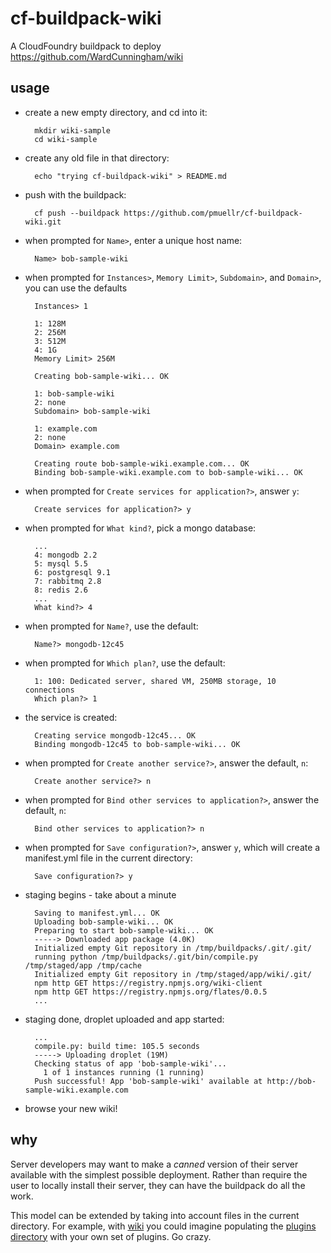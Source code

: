 cf-buildpack-wiki
================================================================================

A CloudFoundry buildpack to deploy <https://github.com/WardCunningham/wiki>


usage
--------------------------------------------------------------------------------

* create a new empty directory, and cd into it:

        mkdir wiki-sample
        cd wiki-sample

* create any old file in that directory:

        echo "trying cf-buildpack-wiki" > README.md

* push with the buildpack:

        cf push --buildpack https://github.com/pmuellr/cf-buildpack-wiki.git

* when prompted for `Name>`, enter a unique host name:

        Name> bob-sample-wiki

* when prompted for `Instances>`, `Memory Limit>`, `Subdomain>`, and `Domain>`, 
  you can use the defaults

        Instances> 1
        
        1: 128M
        2: 256M
        3: 512M
        4: 1G
        Memory Limit> 256M
        
        Creating bob-sample-wiki... OK
        
        1: bob-sample-wiki
        2: none
        Subdomain> bob-sample-wiki
        
        1: example.com
        2: none
        Domain> example.com
        
        Creating route bob-sample-wiki.example.com... OK
        Binding bob-sample-wiki.example.com to bob-sample-wiki... OK  
        
* when prompted for `Create services for application?>`, answer `y`:

        Create services for application?> y

* when prompted for `What kind?`, pick a mongo database:

        ...
        4: mongodb 2.2
        5: mysql 5.5
        6: postgresql 9.1
        7: rabbitmq 2.8
        8: redis 2.6
        ...
        What kind?> 4

* when prompted for `Name?`, use the default:

        Name?> mongodb-12c45


* when prompted for `Which plan?`, use the default:

        1: 100: Dedicated server, shared VM, 250MB storage, 10 connections
        Which plan?> 1

* the service is created:

        Creating service mongodb-12c45... OK
        Binding mongodb-12c45 to bob-sample-wiki... OK

* when prompted for `Create another service?>`, answer the default, `n`:

        Create another service?> n

* when prompted for `Bind other services to application?>`, answer the default, `n`:

        Bind other services to application?> n

* when prompted for `Save configuration?>`, answer `y`, which will create a
  manifest.yml file in the current directory:

        Save configuration?> y

* staging begins - take about a minute

        Saving to manifest.yml... OK
        Uploading bob-sample-wiki... OK
        Preparing to start bob-sample-wiki... OK
        -----> Downloaded app package (4.0K)
        Initialized empty Git repository in /tmp/buildpacks/.git/.git/
        running python /tmp/buildpacks/.git/bin/compile.py /tmp/staged/app /tmp/cache
        Initialized empty Git repository in /tmp/staged/app/wiki/.git/
        npm http GET https://registry.npmjs.org/wiki-client
        npm http GET https://registry.npmjs.org/flates/0.0.5
        ...

* staging done, droplet uploaded and app started:

        ...
        compile.py: build time: 105.5 seconds
        -----> Uploading droplet (19M)
        Checking status of app 'bob-sample-wiki'...
          1 of 1 instances running (1 running)
        Push successful! App 'bob-sample-wiki' available at http://bob-sample-wiki.example.com

* browse your new wiki!


why
--------------------------------------------------------------------------------

Server developers may want to make a *canned* version of their server available
with the simplest possible deployment.  Rather than require the user to locally
install their server, they can have the buildpack do all the work.

This model can be extended by taking into account files in the current directory.
For example, with [wiki](https://github.com/WardCunningham/wiki)
you could imagine populating the [plugins directory](https://github.com/WardCunningham/wiki/tree/master/client/plugins)
with your own set of plugins.  Go crazy.

